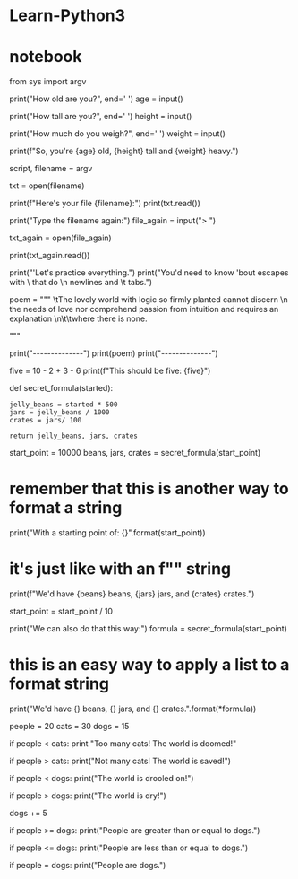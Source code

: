 # Learn-Python3
# notebook

from sys import argv


print("How old are you?", end=' ')
age = input()

print("How tall are you?", end=' ')
height = input()

print("How much do you weigh?", end=' ')
weight = input()

print(f"So, you're {age} old, {height} tall and {weight} heavy.")

script, filename = argv

txt = open(filename)

print(f"Here's your file {filename}:")
print(txt.read())

print("Type the filename again:")
file_again = input("> ")

txt_again = open(file_again)

print(txt_again.read())


print("'Let's practice everything.")
print("You\'d need to know \'bout escapes with \\ that do \n newlines and \t tabs.")

poem = 
"""
\tThe lovely world
with logic so firmly planted
cannot discern \n the needs of love
nor comprehend passion from intuition
and requires an explanation
\n\t\twhere there is none.



"""

print("--------------")
print(poem)
print("--------------")


five = 10 - 2 + 3 - 6
print(f"This should be five: {five}")

def secret_formula(started):

    jelly_beans = started * 500
    jars = jelly_beans / 1000
    crates = jars/ 100

    return jelly_beans, jars, crates


start_point = 10000
beans, jars, crates = secret_formula(start_point)

# remember that this is another way to format a string
print("With a starting point of: {}".format(start_point))
# it's just like with an f"" string
print(f"We'd have {beans} beans, {jars} jars, and {crates} crates.")

start_point = start_point / 10

print("We can also do that this way:")
formula = secret_formula(start_point)
# this is an easy way to apply a list to a format string
print("We'd have {} beans, {} jars, and {} crates.".format(*formula))



people = 20
cats = 30
dogs = 15


if people < cats:
    print "Too many cats! The world is doomed!"

if people > cats:
    print("Not many cats! The world is saved!")

if people < dogs:
    print("The world is drooled on!")

if people > dogs:
    print("The world is dry!")


dogs += 5

if people >= dogs:
    print("People are greater than or equal to dogs.")

if people <= dogs:
    print("People are less than or equal to dogs.")


if people = dogs:
    print("People are dogs.")
